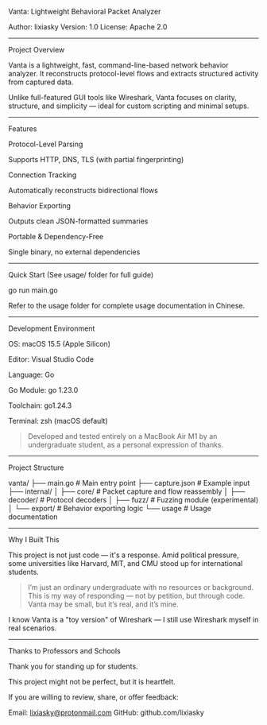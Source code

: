 Vanta: Lightweight Behavioral Packet Analyzer

Author: lixiasky
Version: 1.0
License: Apache 2.0


---

Project Overview

Vanta is a lightweight, fast, command-line-based network behavior analyzer. It reconstructs protocol-level flows and extracts structured activity from captured data.

Unlike full-featured GUI tools like Wireshark, Vanta focuses on clarity, structure, and simplicity — ideal for custom scripting and minimal setups.


---

Features

Protocol-Level Parsing

Supports HTTP, DNS, TLS (with partial fingerprinting)


Connection Tracking

Automatically reconstructs bidirectional flows


Behavior Exporting

Outputs clean JSON-formatted summaries


Portable & Dependency-Free

Single binary, no external dependencies




---

Quick Start (See usage/ folder for full guide)

go run main.go

Refer to the usage folder for complete usage documentation in Chinese.


---

Development Environment

OS: macOS 15.5 (Apple Silicon)

Editor: Visual Studio Code

Language: Go

Go Module: go 1.23.0

Toolchain: go1.24.3

Terminal: zsh (macOS default)


> Developed and tested entirely on a MacBook Air M1 by an undergraduate student, as a personal expression of thanks.




---

Project Structure

vanta/
├── main.go                  # Main entry point
├── capture.json             # Example input
├── internal/
│   ├── core/                # Packet capture and flow reassembly
│   ├── decoder/             # Protocol decoders
│   ├── fuzz/                # Fuzzing module (experimental)
│   └── export/              # Behavior exporting logic
└── usage                    # Usage documentation


---

Why I Built This

This project is not just code — it's a response. Amid political pressure, some universities like Harvard, MIT, and CMU stood up for international students.

> I’m just an ordinary undergraduate with no resources or background. This is my way of responding — not by petition, but through code. Vanta may be small, but it’s real, and it’s mine.



I know Vanta is a "toy version" of Wireshark — I still use Wireshark myself in real scenarios. 


---

Thanks to Professors and Schools

Thank you for standing up for students.

This project might not be perfect, but it is heartfelt.

If you are willing to review, share, or offer feedback:

Email: lixiasky@protonmail.com
GitHub: github.com/lixiasky

